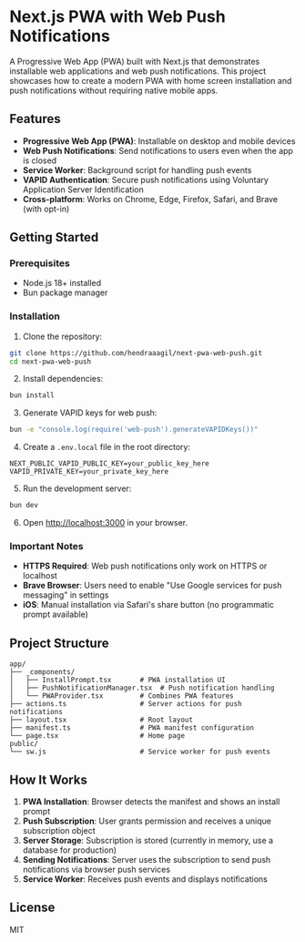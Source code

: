 # Next.js PWA with Web Push Notifications

A Progressive Web App (PWA) built with Next.js that demonstrates installable web applications and web push notifications. This project showcases how to create a modern PWA with home screen installation and push notifications without requiring native mobile apps.

## Features

- **Progressive Web App (PWA)**: Installable on desktop and mobile devices
- **Web Push Notifications**: Send notifications to users even when the app is closed
- **Service Worker**: Background script for handling push events
- **VAPID Authentication**: Secure push notifications using Voluntary Application Server Identification
- **Cross-platform**: Works on Chrome, Edge, Firefox, Safari, and Brave (with opt-in)

## Getting Started

### Prerequisites

- Node.js 18+ installed
- Bun package manager

### Installation

1. Clone the repository:

```bash
git clone https://github.com/hendraaagil/next-pwa-web-push.git
cd next-pwa-web-push
```

2. Install dependencies:

```bash
bun install
```

3. Generate VAPID keys for web push:

```bash
bun -e "console.log(require('web-push').generateVAPIDKeys())"
```

4. Create a `.env.local` file in the root directory:

```env
NEXT_PUBLIC_VAPID_PUBLIC_KEY=your_public_key_here
VAPID_PRIVATE_KEY=your_private_key_here
```

5. Run the development server:

```bash
bun dev
```

6. Open [http://localhost:3000](http://localhost:3000) in your browser.

### Important Notes

- **HTTPS Required**: Web push notifications only work on HTTPS or localhost
- **Brave Browser**: Users need to enable "Use Google services for push messaging" in settings
- **iOS**: Manual installation via Safari's share button (no programmatic prompt available)

## Project Structure

```
app/
├── _components/
│   ├── InstallPrompt.tsx       # PWA installation UI
│   ├── PushNotificationManager.tsx  # Push notification handling
│   └── PWAProvider.tsx         # Combines PWA features
├── actions.ts                  # Server actions for push notifications
├── layout.tsx                  # Root layout
├── manifest.ts                 # PWA manifest configuration
└── page.tsx                    # Home page
public/
└── sw.js                       # Service worker for push events
```

## How It Works

1. **PWA Installation**: Browser detects the manifest and shows an install prompt
2. **Push Subscription**: User grants permission and receives a unique subscription object
3. **Server Storage**: Subscription is stored (currently in memory, use a database for production)
4. **Sending Notifications**: Server uses the subscription to send push notifications via browser push services
5. **Service Worker**: Receives push events and displays notifications

## License

MIT
